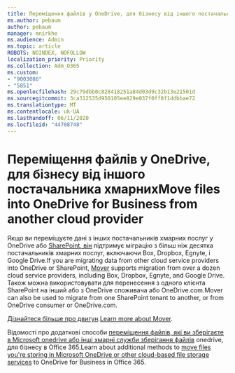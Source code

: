 ```yaml
---
title: Переміщення файлів у OneDrive, для бізнесу від іншого постачальника хмарних
ms.author: pebaum
author: pebaum
manager: mnirkhe
ms.audience: Admin
ms.topic: article
ROBOTS: NOINDEX, NOFOLLOW
localization_priority: Priority
ms.collection: Adm_O365
ms.custom:
- "9003086"
- "5851"
ms.openlocfilehash: 29c79dbb0c828418251a84d03d9c32b13e21501d
ms.sourcegitcommit: 3ca312535d950105ee829e037f0ff8f1ddbbae72
ms.translationtype: MT
ms.contentlocale: uk-UA
ms.lasthandoff: 06/11/2020
ms.locfileid: "44708748"
---
```

# <a name="move-files-into-onedrive-for-business-from-another-cloud-provider"></a><span data-ttu-id="67c08-102">Переміщення файлів у OneDrive, для бізнесу від іншого постачальника хмарних</span><span class="sxs-lookup"><span data-stu-id="67c08-102">Move files into OneDrive for Business from another cloud provider</span></span>

<span data-ttu-id="67c08-103">Якщо ви переміщуєте дані з інших постачальників хмарних послуг у OneDrive або [SharePoint, він](https://go.microsoft.com/fwlink/?linkid=2132453) підтримує міграцію з більш ніж десятка постачальників хмарних послуг, включаючи Box, Dropbox, Egnyte, і Google Drive.</span><span class="sxs-lookup"><span data-stu-id="67c08-103">If you are migrating data from other cloud service providers into OneDrive or SharePoint, [Mover](https://go.microsoft.com/fwlink/?linkid=2132453) supports migration from over a dozen cloud service providers, including Box, Dropbox, Egnyte, and Google Drive.</span></span> <span data-ttu-id="67c08-104">Також можна використовувати для перенесення з одного клієнта SharePoint на інший або з OneDrive споживача або OneDrive.com.</span><span class="sxs-lookup"><span data-stu-id="67c08-104">Mover can also be used to migrate from one SharePoint tenant to another, or from OneDrive consumer or OneDrive.com.</span></span>

<span data-ttu-id="67c08-105">[Дізнайтеся більше про двигун](https://go.microsoft.com/fwlink/?linkid=2132453).</span><span class="sxs-lookup"><span data-stu-id="67c08-105">[Learn more about Mover](https://go.microsoft.com/fwlink/?linkid=2132453).</span></span>

<span data-ttu-id="67c08-106">Відомості про додаткові способи [переміщення файлів, які ви зберігаєте в Microsoft onedrive або інші хмарні служби зберігання файлів](https://support.microsoft.com/office/7fb28cad-7e25-451f-8b4b-2d1a71e5c0e9) onedrive, для бізнесу в Office 365.</span><span class="sxs-lookup"><span data-stu-id="67c08-106">Learn about additional methods to [move files you're storing in Microsoft OneDrive or other cloud-based file storage services](https://support.microsoft.com/office/7fb28cad-7e25-451f-8b4b-2d1a71e5c0e9) to OneDrive for Business in Office 365.</span></span>
